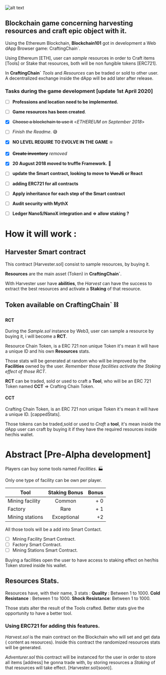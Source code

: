 

![alt text](https://image.flaticon.com/icons/svg/2708/2708997.svg) 


## Blockchain game concerning harvesting resources and craft epic object with it.

Using the Ethereum Blockchain, **Blockchain101** got in development a Web dApp Browser game:  CraftingChain`.

Using Ethereum [ETH], user can *sample* resources in order to Craft items [Tools] or Stake that resources, both will be non fungible tokens [ERC721].

In **CraftingChain`** *Tools* and *Resources* can be traded or sold to other user.
A decentralized exchange inside the dApp will be add later after release.



### Tasks during the game development [update 1st April 2020]

- [ ]  **Professions and location need to be implemented.**
- [ ]  **Game resources has been created**.
- [x]  ~~Choose a blockchain to use it~~  <*ETHEREUM on September 2018*>
- [ ]  *Finish the Readme*. :sweat_smile:
- [x]  **NO LEVEL REQUIRE TO EVOLVE IN THE GAME** ☣️
- [x]  ~~**Create inventory**~~ *removed*
- [x]  **20 August 2018 moved to truffle Framework.** 🍩
- [ ]  **update the Smart contract, looking to move to ~~VueJS~~ or React**
- [ ]  **adding ERC721 for all contracts**
- [ ]  **Apply inheritance for each step of the Smart contract**
- [ ]  **Audit security with MythX**
- [ ]  **Ledger NanoS/NanoX integration and => allow staking ?**


# How it will work :
## Harvester Smart contract
This contract [Harvester.sol] consist to sample resources, by buying it.


**Resources** are the main asset (Token) in **CraftingChain`**.


With Harvester user have **abilities**, the *Harvest* can have the success to extract the best resources and activate a **Staking** of that resource.

## Token available on CraftingChain` ⛓


#### **RCT**
During the *Sample.sol* instance by Web3, user can sample a resource by buying it, i will become a **RCT**.

Resource Chain Token, is a ERC 721 non unique Token it's mean it will have a unique ID and his own **Resources** stats. 

Those stats will be generated at random who will be improved by the **Facilities** owned by the user. *Remember those facilities activate the Staking effect of those RCT*. 

**RCT** can be traded, sold or used to craft a **Tool**, who will be an ERC 721 Token named **CCT** => Crafting Chain Token.

 

#### **CCT**  
Crafting Chain Token, is an ERC 721 non unique Token it's mean it will have a unique ID. [cappedStats]. 

Those tokens can be traded,sold or used to *Craft* a **tool**, it's mean inside the dApp user can craft by buying it if they have the required resources inside her/his wallet.



# Abstract [Pre-Alpha development]

Players can buy some tools named *Facilities*. 🏭

Only one type of facility can be own per player.

| Tool           | Staking Bonus  | Bonus |
| ---------------|:--------------:| -----:|
| Mining facility| Common         |   + 0 |
| Factory        | Rare           |   + 1 |
| Mining stations| Exceptional    |    +2 |

All those tools will be a add into Smart Contact.
- [ ] Mining Facility Smart Contract.
- [ ] Factory Smart Contract.
- [ ] Mining Stations Smart Contract.

Buying a facilities open the user to have access to staking effect on her/his Token stored inside his wallet.
 
 

## Resources Stats.

Resources have, with their name,  3 stats : 
**Quality** : Between 1 to 1000. 
**Cold Resistance** : Between 1 to 1000. 
**Shock Resistance**: Between 1 to 1000.

Those stats alter the result of the Tools crafted. Better stats give the opportunity to have a better tool.



### Using ERC721 for adding this features.

*Harvest.sol* is the main contract on the Blockchain who will set and get data ( content as resources).
Inside this contract the randomized resources stats will be generated.

*Adventurer.sol* this contract will be instanced for the user in order to store all items [address] he gonna trade with, by storing resources a *Staking* of that resources will take effect. [Harvester.sol(soon)].













  